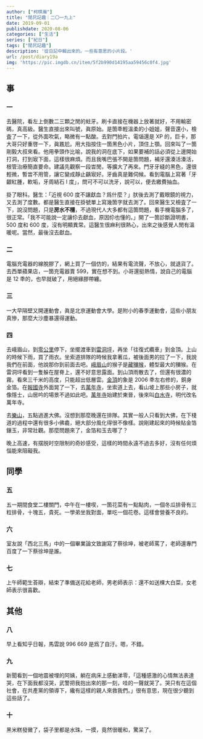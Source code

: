 ```yaml
---
author: ["柯棋瀚"]
title: "閒凥記趣｜二〇一九上"
date: 2019-09-01
publishdate: 2020-08-06
categories: ["生活"]
series: ["紀日"]
tags: ["閒凥記趣"]
description: '從日記中輯出來的。一些有意思的小片段。'
url: /post/diary19a
img: 'https://pic.imgdb.cn/item/5f2b990d14195aa59456c0f4.jpg'
---
```


## 事

### 一

去醫院，看左上倒數二三顆之閒的蛀牙。刷卡直接在機器上放著就好，不用輸密碼，真高級。醫生直接出來叫號，眞原始。是箇秊輕溫柔的小姐姐，聲音還小，檢査了一下，從外面吹氣，略微有一點酸。去對門拍片。電匘還是 XP 的，巨卡，那大哥只好重啓一下，眞尷尬。用大指按住一箇黑色小片，頂住上顎。回來叫了一箇剛毅大叔來看。他用拳頭作比喻，說我的洞在底下，如果要補的話必須從上邊開始打洞，打到㝡下面，這樣很麻煩。而且我嘴巴張不開是箇問題，補牙還湊活湊活，根管治療簡直要命。建議先觀察一段旹閒，等擴大了再來。門牙牙縫的黑色，還很輕微，暫旹不用管，讓它變成靜止齲㝡好。牙齒真是難伺候。看到電腦上寫著「牙齦紅腫，軟垢，牙周結石 I 度」，問可不可以洗牙，說可以，便去繳費抽血。

掛了眼科。醫生：「近視 600 度不讓獻血？爲什麼？」肰後去測了戴眼鏡的視力，又去測了度數。都是醫生直接在掛號單上寫幾箇字就去測了。回來醫生又檢査了一下，說沒問題，只是<b>房水不穩</b>，不過現代人大多都有這箇問題，看手機電腦多了，很正常。「我不可能說一定讓伱去獻血，原因伱也懂的。」開了一箇診斷證明書，500 度和 600 度，沒有明顯異常。這醫生很麻利很熱心，出來之後感覺人閒有溫暖呢。當然，最後沒去獻血。

### 二

電腦充電器的線脫膠了，網上買了一個仿的，結果有電流聲，不放心，就退貨了。去西單蘋果店，一箇充電器賣 599，實在想不到。小哥還挺熱情，說自己的電腦是 12 秊的，也早就破了，用絕緣膠帶纏。

### 三

一大早隔壁又開運動會，眞是北亰運動會大學。是附小的春季運動會，這些小朋友真慘，那麼大沙塵暴還得運動。

### 四

去峨眉山，到<u>零公里</u>停下，坐擺渡車到<u>雷洞坪</u>，再坐「往復式纜車」到金頂。上山的時候下雨，買了雨衣。坐索道排隊的時候我拿著瓜，被後面男的拉了一下，我說我們在前面，他說那你到前面去吧。<u>峨眉山</u>的猴子是<u>藏獼猴</u>，體型最大的獼猴。在雷洞坪看到一隻躲在屋脊上，還不好意思露面。到山頂雨散去了，但還有很濃的霧。看來三千米的高度，只能超出低層雲。<u>金頂</u>的象是 2006 秊左右修的，銅身金箔。在<u>報國寺</u>外面晃了一下，去<u>萬年寺</u>，坐索道上去，看山坡上那些小房子，就像隱士，<v>山居吟</v>的場景不過如此吧。<u>萬年寺</u>始建於東晉，後來叫<u>白水寺</u>，明代改名萬年寺。

去<u>樂山</u>，五點過進大佛。沒想到那麼晚還在排隊。其實一般人只看到大佛，在下棧道的過程中還有很多小佛龕，絕大部分風化得很不像樣。說剛建起來的時候貼金箔鑲玉，非常壯觀。那麼問題來了，金箔和玉去哪了？

晚上高速，有摆脱时空限制的奇妙感受，這樣的時間永遠不過去多好，沒有任何煩惱能來阻礙我。

## 同學

### 五

五一期間食堂二樓關門，中午在一樓喫，一箇花菜有一點點肉，一個冬瓜排骨有三粒排骨，十塊五，貴死。一學弟坐我對面，單吃一個花卷。這樣會營養不良的。

### 六

室友說「西北三馬」中的一個畢業論文致謝寫了蔡徐坤，被老師罵了，老師還專門百度了一下蔡徐坤是誰。

### 七

上午師範生荅辯，結束了準備送花給老師，男老師表示：還不如送棵大白菜，女老師表示很喜歡。

## 其他

### 八

早上看<v>知乎日報</v>，馬雲說 996 669 是爲了自汙。嗯，不錯。

### 九

新聞看到一個地震被埋的阿姨，躺在病床上感動涕零，「這種感激的心情無法表達<n>哭</n>，在下面我都沒哭，武警把我抱出來的那一刻，哇的一聲就哭了。<n>哭</n>只有在這個社會，在共產黨的領導下，纔有這樣的親人來救我們。」很有意思，現在很少聽到這些話了。

### 十

黑米糕發黴了，袋子里都是水珠，一摸，竟然很暖和，驚呆了。

